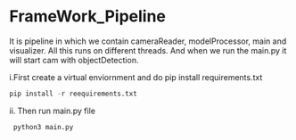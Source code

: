 # FrameWork_Pipeline
It is pipeline in which we contain cameraReader, modelProcessor, main and visualizer. All this runs on different threads. And when we run the main.py it will start cam with objectDetection.


  
  i.First create a virtual enviornment and do pip install requirements.txt
  ```python
  pip install -r reequirements.txt
```

 ii. Then run main.py file
 ```python
  python3 main.py
```
